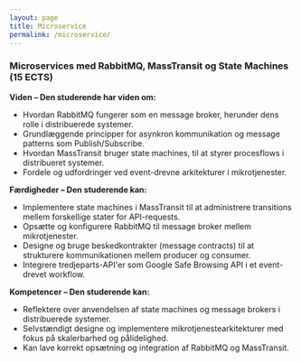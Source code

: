 ```yaml
---
layout: page
title: Microservice
permalink: /microservice/
---
```


### Microservices med RabbitMQ, MassTransit og State Machines (15 ECTS)

**Viden – Den studerende har viden om:**
- Hvordan RabbitMQ fungerer som en message broker, herunder dens rolle i distribuerede systemer.
- Grundlæggende principper for asynkron kommunikation og message patterns som Publish/Subscribe.
- Hvordan MassTransit bruger state machines, til at styrer procesflows i distribueret systemer.
- Fordele og udfordringer ved event-drevne arkitekturer i mikrotjenester.

**Færdigheder – Den studerende kan:**
- Implementere state machines i MassTransit til at administrere transitions mellem forskellige stater for API-requests.
- Opsætte og konfigurere RabbitMQ til message broker mellem mikrotjenester.
- Designe og bruge beskedkontrakter (message contracts) til at strukturere kommunikationen mellem producer og consumer.
- Integrere tredjeparts-API'er som Google Safe Browsing API i et event-drevet workflow.

**Kompetencer – Den studerende kan:**
- Reflektere over anvendelsen af state machines og message brokers i distribuerede systemer.
- Selvstændigt designe og implementere mikrotjenestearkitekturer med fokus på skalerbarhed og pålidelighed.
- Kan lave korrekt opsætning og integration af RabbitMQ og MassTransit.

